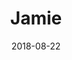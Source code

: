 ---
layout: post
title: Jamie
image: /public/photos/medium/jamie.jpeg
image-thumb: /public/photos/thumb/jamie.jpg
caption: 
date: 2018-08-22
tags: []
---